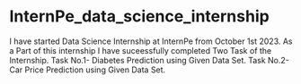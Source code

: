 # InternPe_data_science_internship
I have started Data Science Internship at InternPe from October 1st 2023. As a Part of this internship I have suceessfully completed Two Task of the Internship.
Task No.1- Diabetes Prediction using Given Data Set.
Task No.2- Car Price Prediction using Given Data Set.
